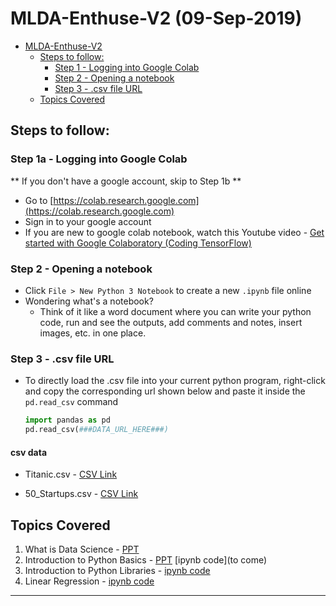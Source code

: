 # MLDA-Enthuse-V2 (09-Sep-2019)

<!-- TOC depthFrom:1 depthTo:6 withLinks:1 updateOnSave:1 orderedList:0 -->

- [MLDA-Enthuse-V2](#mlda-enthuse-v2)
	- [Steps to follow:](#steps-to-follow)
		- [Step 1 - Logging into Google Colab](#step-1-logging-into-google-colab)
		- [Step 2 - Opening a notebook](#step-2-opening-a-notebook)
		- [Step 3 - .csv file URL](#step-3-csv-file-url) 
	- [Topics Covered](#topics-covered) 

<!-- /TOC -->
## Steps to follow:
### Step 1a - Logging into Google Colab
** If you don't have a google account, skip to Step 1b **

- Go to [https://colab.research.google.com](https://colab.research.google.com)
- Sign in to your google account
- If you are new to google colab notebook, watch this Youtube video -  [Get started with Google Colaboratory (Coding TensorFlow)](https://youtu.be/inN8seMm7UI) 

### Step 2 - Opening a notebook
- Click `File > New Python 3 Notebook` to create a new `.ipynb` file online
- Wondering what's a notebook?
    - Think of it like a word document where you can write your python code, run and see the outputs, add comments and notes, insert images, etc. in one place.

### Step 3 - .csv file URL
- To directly load the .csv file into your current python program, right-click and copy the corresponding url shown below and paste it inside the `pd.read_csv` command
    ```python
    import pandas as pd
    pd.read_csv(###DATA_URL_HERE###)
    ```


#### csv data
- Titanic.csv - [CSV Link](https://raw.githubusercontent.com/prasanth-ntu/MLDA-Enthuse-V2/master/Part%201%20-%20Intro%20to%20Python%20and%20Python%20Libraries/data/Titanic.csv) 

- 50_Startups.csv - [CSV Link](https://raw.githubusercontent.com/prasanth-ntu/MLDA-Enthuse-V2/master/Part%202%20-%20Intro%20to%20Data%20Science%20and%20Hands-on%20Mini%20Projects/Supervised%20Learning/50_Startups.csv) 




## Topics Covered
1. What is Data Science - [PPT](Part%202%20-%20Intro%20to%20Data%20Science%20and%20Hands-on%20Mini%20Projects/What%20is%20Data%20Science.pptx)
2. Introduction to Python Basics - [PPT](Part%201%20-%20Intro%20to%20Python%20and%20Python%20Libraries/Basic%20python_MLDA_w_ans.pptx) [ipynb code](to come)
3. Introduction to Python Libraries - [ipynb code](Part%201%20-%20Intro%20to%20Python%20and%20Python%20Libraries/Introduction%20to%20Python%20Libraries.ipynb) 
4. Linear Regression - [ipynb code](Part%202%20-%20Intro%20to%20Data%20Science%20and%20Hands-on%20Mini%20Projects/Supervised%20Learning/Linear%20Regression.ipynb) 



-----
